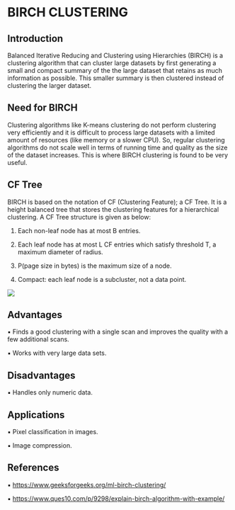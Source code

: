# BIRCH CLUSTERING

## Introduction

Balanced Iterative Reducing and Clustering using Hierarchies (BIRCH) is a clustering algorithm that can cluster large datasets by first generating a small and compact summary of the the large dataset that retains as much information as possible. This smaller summary is then clustered instead of clustering the larger dataset.

## Need for BIRCH

Clustering algorithms like K-means clustering do not perform clustering very efficiently and it is difficult to process large datasets with a limited amount of resources (like memory or a slower CPU). So, regular clustering algorithms do not scale well in terms of running time and quality as the size of the dataset increases. This is where BIRCH clustering is found to be very useful.

## CF Tree

BIRCH is based on the notation of CF (Clustering Feature); a CF Tree. It is a height balanced tree that stores the clustering features for a hierarchical clustering. A CF Tree structure is given as below:

1. Each non-leaf node has at most B entries.

2. Each leaf node has at most L CF entries which satisfy threshold T, a maximum diameter of radius.

3. P(page size in bytes) is the maximum size of a node.

4. Compact: each leaf node is a subcluster, not a data point.

![](https://i.imgur.com/mkSo8wI.png)

## Advantages

▪ Finds a good clustering with a single scan and improves the quality with a few additional scans.

▪ Works with very large data sets.

## Disadvantages

▪ Handles only numeric data.

## Applications

▪ Pixel classification in images.

▪ Image compression.

## References

▪ https://www.geeksforgeeks.org/ml-birch-clustering/

▪ https://www.ques10.com/p/9298/explain-birch-algorithm-with-example/
